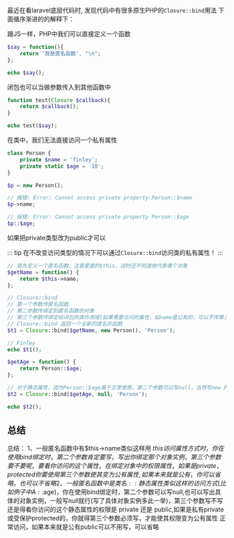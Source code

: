 最近在看laravel底层代码时, 发现代码中有很多原生PHP的`Closure::bind`用法
下面循序渐进的的解释下：

跟JS一样，PHP中我们可以直接定义一个函数
```php
$say = function(){
	return '我是匿名函数'. "\n";
};

echo $say();
```

闭包也可以当做参数传入到其他函数中

```php
function test(Closure $callback){
	return $callback();
}

echo test($say);
```

在类中，我们无法直接访问一个私有属性

```php
class Person {
    private $name = 'finley';
    private static $age = '18';
}

$p = new Person();

// 报错: Error: Cannot access private property Person::$name
$p->name;

// 报错: Error: Cannot access private property Person::$age
$p::$age;
```

如果把private类型改为public才可以

::: tip
在不改变访问类型的情况下可以通过`Closure::bind`访问类的私有属性！
:::

```php
// 首先定义一个匿名函数。注意里面的$this，这时还不知道他代表哪个对象
$getName = function() {
	return $this->name;
};

// Closure::bind 
// 第一个参数传匿名函数
// 第二参数传绑定到匿名函数的对象
// 第三个参数传绑定给闭包的类作用域(如果需要访问的属性，如name是公有的，可以不传第三个参数)
// Closure::bind 返回一个全新的匿名的函数
$t1 = Closure::bind($getName, new Person(), 'Person');

// Finley
echo $t1();

$getAge = function() {
	return Person::$age;
};

// 对于静态属性，因为Person::$age属于正常使用，第二个参数可以写null，当然写new Person也不会报错
$t2 = Closure::bind($getAge, null, 'Person');

echo $t2();
```

## 总结

总结：
1、一般匿名函数中有$this->name类似这样用 $this访问属性方式时，你在使用bind绑定时 ，第二个参数肯定要写，写出你绑定那个对象实例，第三个参数要不要呢，要看你访问的这个属性，在绑定对象中的权限属性，如果是private，protected 你要使用第三个参数 使其变为公有属性, 如果本来就是公有，你可以省略，也可以不省略
2、一般匿名函数中是  类名::静态属性  类似这样的访问方式(比如例子中A::$age)，你在使用bind绑定时，第二个参数可以写null,也可以写出具体的对象实例，一般写null就行(写了具体对象实例多此一举)，第三个参数写不写还是得看你访问的这个静态属性的权限是 private 还是 public,如果是私有private或受保护protected的，你就得第三个参数必须写，才能使其权限变为公有属性 正常访问，如果本来就是公有public可以不用写，可以省略
